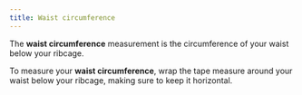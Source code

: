 ```yaml
---
title: Waist circumference
---
```


The **waist circumference** measurement is the circumference of your waist below your ribcage.

To measure your **waist circumference**, wrap the tape measure around your waist below your ribcage, making sure to keep it horizontal.
